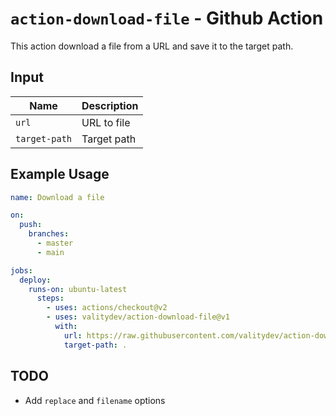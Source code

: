 # `action-download-file` - **Github Action**

This action download a file from a URL and save it to the target path.

## Input

| Name          | Description |
| ------------- | ----------- |
| `url`         | URL to file |
| `target-path` | Target path |

## Example Usage

```yaml
name: Download a file

on:
  push:
    branches:
      - master
      - main

jobs:
  deploy:
    runs-on: ubuntu-latest
      steps:
        - uses: actions/checkout@v2
        - uses: valitydev/action-download-file@v1
          with:
            url: https://raw.githubusercontent.com/valitydev/action-download-file/master/README.md
            target-path: .
```

## TODO

- Add `replace` and `filename` options
